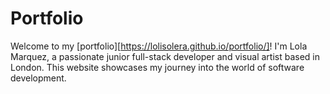 # Portfolio

Welcome to my [portfolio][https://lolisolera.github.io/portfolio/]! I'm Lola Marquez, a passionate junior full-stack developer and visual artist based in London. This website showcases my journey into the world of software development.
